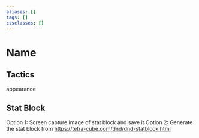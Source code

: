 ```yaml
---
aliases: []
tags: []
cssclasses: []
---
```

# Name

## Tactics
appearance

## Stat Block

Option 1: Screen capture image of stat block and save it
Option 2: Generate the stat block from https://tetra-cube.com/dnd/dnd-statblock.html

